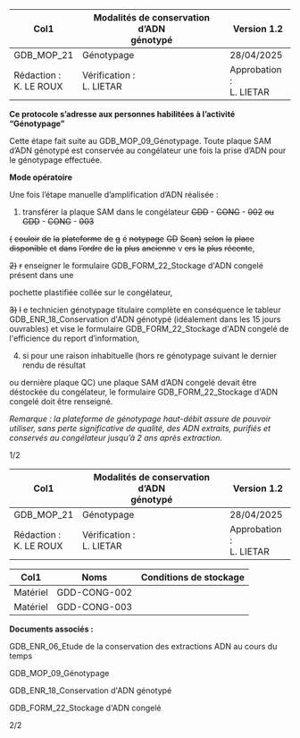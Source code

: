 |Col1|Modalités de conservation d’ADN<br>génotypé|Version 1.2|
|---|---|---|
|GDB_MOP_21|Génotypage|28/04/2025|
|Rédaction :<br>K. LE ROUX|Vérification :<br>L. LIETAR|Approbation :<br>L. LIETAR|


**Ce protocole s’adresse aux personnes habilitées à l’activité “Génotypage”**

Cette étape fait suite au GDB_MOP_09_Génotypage.
Toute plaque SAM d’ADN génotypé est conservée au congélateur une fois la prise d’ADN
pour le génotypage effectuée.

**Mode opératoire**

Une fois l’étape manuelle d’amplification d’ADN réalisée :

1) transférer la plaque SAM dans le congélateur ~~GDD~~  - ~~CONG~~  - ~~002~~ ~~ou~~ ~~GDD~~  - ~~CONG~~  - ~~003~~

~~(~~ ~~couloir~~ ~~de~~ ~~la~~ ~~plateforme~~ ~~de~~ ~~g~~ é ~~notypage~~ ~~GD~~ ~~Scan)~~ ~~selon~~ ~~la~~ ~~place~~ ~~disponible~~ ~~et~~ ~~dans~~
~~l’ordre~~ ~~de~~ ~~la~~ ~~plus~~ ~~ancienne~~ v ~~ers~~ ~~la~~ ~~plus~~ ~~récente~~,

~~2)~~ ~~r~~ enseigner le formulaire GDB_FORM_22_Stockage d'ADN congelé présent dans une

pochette plastifiée collée sur le congélateur,

~~3)~~ ~~l~~ e technicien génotypage titulaire complète en conséquence le tableur
GDB_ENR_18_Conservation d'ADN génotypé (idéalement dans les 15 jours
ouvrables) et vise le formulaire GDB_FORM_22_Stockage d'ADN congelé de
l'efficience du report d’information,

4) si pour une raison inhabituelle (hors re génotypage suivant le dernier rendu de résultat

ou dernière plaque QC) une plaque SAM d’ADN congelé devait être déstockée du
congélateur, le formulaire GDB_FORM_22_Stockage d'ADN congelé doit être
renseigné.

_Remarque : la plateforme de génotypage haut-débit assure de pouvoir utiliser, sans perte_
_significative de qualité, des ADN extraits, purifiés et conservés au congélateur jusqu’à 2 ans_
_après extraction._

1/2

|Col1|Modalités de conservation d’ADN<br>génotypé|Version 1.2|
|---|---|---|
|GDB_MOP_21|Génotypage|28/04/2025|
|Rédaction :<br>K. LE ROUX|Vérification :<br>L. LIETAR|Approbation :<br>L. LIETAR|


|Col1|Noms|Conditions de stockage|
|---|---|---|
|Matériel|GDD-CONG-002||
|Matériel|GDD-CONG-003||


**Documents associés :**

GDB_ENR_06_Etude de la conservation des extractions ADN au cours du temps

GDB_MOP_09_Génotypage

GDB_ENR_18_Conservation d'ADN génotypé

GDB_FORM_22_Stockage d'ADN congelé


2/2

